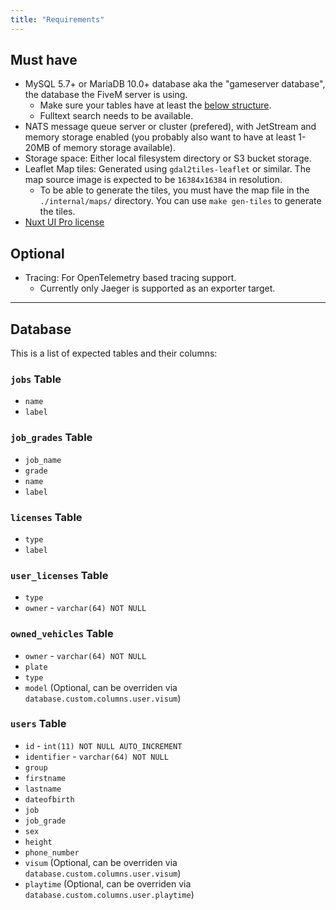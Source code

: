 ```yaml
---
title: "Requirements"
---
```


## Must have

* MySQL 5.7+ or MariaDB 10.0+ database aka the "gameserver database", the database the FiveM server is using.
    * Make sure your tables have at least the [below structure](#database).
    * Fulltext search needs to be available.
* NATS message queue server or cluster (prefered), with JetStream and memory storage enabled (you probably also want to have at least 1-20MB of memory storage available).
* Storage space: Either local filesystem directory or S3 bucket storage.
* Leaflet Map tiles: Generated using `gdal2tiles-leaflet` or similar. The map source image is expected to be `16384x16384` in resolution.
    * To be able to generate the tiles, you must have the map file in the `./internal/maps/` directory. You can use `make gen-tiles` to generate the tiles.
* [Nuxt UI Pro license](https://ui.nuxt.com/pro/pricing)

## Optional

* Tracing: For OpenTelemetry based tracing support.
    * Currently only Jaeger is supported as an exporter target.

***

## Database

This is a list of expected tables and their columns:

### `jobs` Table

* `name`
* `label`

### `job_grades` Table

* `job_name`
* `grade`
* `name`
* `label`

### `licenses` Table

* `type`
* `label`

### `user_licenses` Table

* `type`
* `owner` - `varchar(64) NOT NULL`

### `owned_vehicles` Table

* `owner` - `varchar(64) NOT NULL`
* `plate`
* `type`
* `model` (Optional, can be overriden via `database.custom.columns.user.visum`)

### `users` Table

* `id` - `int(11) NOT NULL AUTO_INCREMENT`
* `identifier` - `varchar(64) NOT NULL`
* `group`
* `firstname`
* `lastname`
* `dateofbirth`
* `job`
* `job_grade`
* `sex`
* `height`
* `phone_number`
* `visum` (Optional, can be overriden via `database.custom.columns.user.visum`)
* `playtime` (Optional, can be overriden via `database.custom.columns.user.playtime`)
